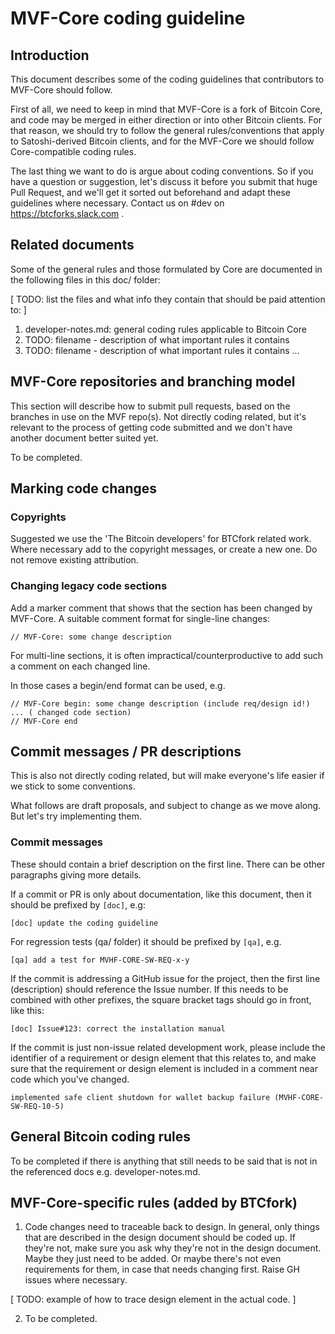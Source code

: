 # MVF-Core coding guideline

## Introduction

This document describes some of the coding guidelines that contributors to MVF-Core should follow.

First of all, we need to keep in mind that MVF-Core is a fork of Bitcoin Core, and code may be merged in either direction or into other Bitcoin clients.
For that reason, we should try to follow the general rules/conventions that apply to Satoshi-derived Bitcoin clients, and for the MVF-Core we should follow Core-compatible coding rules.

The last thing we want to do is argue about coding conventions. So if you have a question or suggestion, let's discuss it before you submit that huge Pull Request, and we'll get it sorted out beforehand and adapt these guidelines where necessary.
Contact us on #dev on <https://btcforks.slack.com> .


## Related documents

Some of the general rules and those formulated by Core are documented in the following files in this doc/ folder:

[ TODO: list the files and what info they contain that should be paid attention to: ]

1. developer-notes.md: general coding rules applicable to Bitcoin Core
2. TODO: filename - description of what important rules it contains
3. TODO: filename - description of what important rules it contains
...


## MVF-Core repositories and branching model

This section will describe how to submit pull requests, based on the branches in use on the MVF repo(s).
Not directly coding related, but it's relevant to the process of getting code submitted and we don't have another document better suited yet.

To be completed.


## Marking code changes

### Copyrights

Suggested we use the 'The Bitcoin developers' for BTCfork related work.
Where necessary add to the copyright messages, or create a new one.
Do not remove existing attribution.

### Changing legacy code sections

Add a marker comment that shows that the section has been changed by MVF-Core.
A suitable comment format for single-line changes:

    // MVF-Core: some change description

For multi-line sections, it is often impractical/counterproductive  to add
such a comment on each changed line.

In those cases a begin/end format can be used, e.g.

    // MVF-Core begin: some change description (include req/design id!)
    ... ( changed code section)
    // MVF-Core end


## Commit messages / PR descriptions

This is also not directly coding related, but will make everyone's life
easier if we stick to some conventions.

What follows are draft proposals, and subject to change as we move along.
But let's try implementing them.


### Commit messages

These should contain a brief description on the first line.
There can be other paragraphs giving more details.

If a commit or PR is only about documentation, like this document, then
it should be prefixed by `[doc]`, e.g:

    [doc] update the coding guideline

For regression tests (qa/ folder) it should be prefixed by `[qa]`, e.g.

    [qa] add a test for MVHF-CORE-SW-REQ-x-y

If the commit is addressing a GitHub issue for the project,
then the first line (description) should reference the Issue number. If
this needs to be combined with other prefixes, the square bracket tags
should go in front, like this:

    [doc] Issue#123: correct the installation manual

If the commit is just non-issue related development work, please include
the identifier of a requirement or design element that this relates to,
and make sure that the requirement or design element is included in
a comment near code which you've changed.

    implemented safe client shutdown for wallet backup failure (MVHF-CORE-SW-REQ-10-5)


## General Bitcoin coding rules

To be completed if there is anything that still needs to be said that is not in the referenced docs e.g. developer-notes.md.



## MVF-Core-specific rules (added by BTCfork)

1. Code changes need to traceable back to design. In general, only things that are described in the design document should be coded up. If they're not, make sure you ask why they're not in the design document.  Maybe they just need to be added. Or maybe there's not even requirements for them, in case that needs changing first. Raise GH issues where necessary.

[ TODO: example of how to trace design element in the actual code. ]

2. To be completed.

